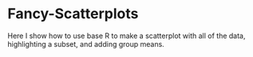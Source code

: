 # Fancy-Scatterplots
Here I show how to use base R to make a scatterplot with all of the data, highlighting a subset, and adding group means.
